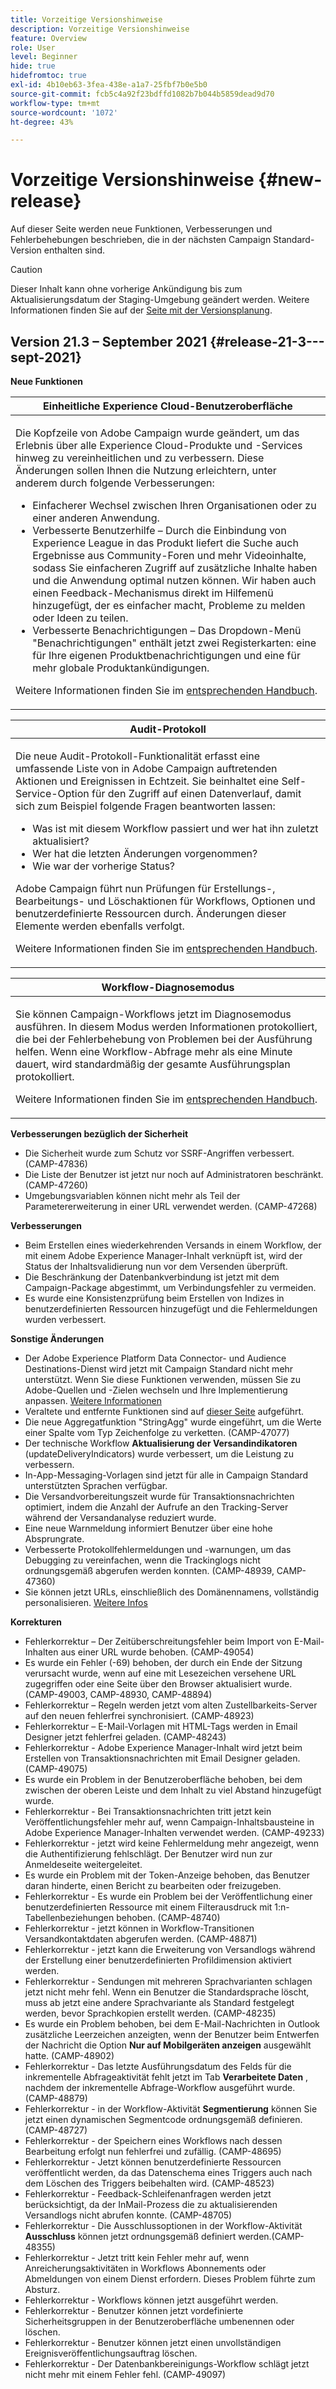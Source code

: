 ```yaml
---
title: Vorzeitige Versionshinweise
description: Vorzeitige Versionshinweise
feature: Overview
role: User
level: Beginner
hide: true
hidefromtoc: true
exl-id: 4b10eb63-3fea-438e-a1a7-25fbf7b0e5b0
source-git-commit: fcb5c4a92f23bdffd1082b7b044b5859dead9d70
workflow-type: tm+mt
source-wordcount: '1072'
ht-degree: 43%

---
```


# Vorzeitige Versionshinweise {#new-release}

Auf dieser Seite werden neue Funktionen, Verbesserungen und Fehlerbehebungen beschrieben, die in der nächsten Campaign Standard-Version enthalten sind.

>[!CAUTION]
>
> Dieser Inhalt kann ohne vorherige Ankündigung bis zum Aktualisierungsdatum der Staging-Umgebung geändert werden. Weitere Informationen finden Sie auf der [Seite mit der Versionsplanung](../../rn/using/release-planning.md).

## Version 21.3 – September 2021 {#release-21-3---sept-2021}

**Neue Funktionen**


<table> 
<thead> 
<tr> 
<th> <strong>Einheitliche Experience Cloud-Benutzeroberfläche</strong><br /> </th> 
</tr> 
</thead> 
<tbody> 
<tr> 
<td>
<p>Die Kopfzeile von Adobe Campaign wurde geändert, um das Erlebnis über alle Experience Cloud-Produkte und -Services hinweg zu vereinheitlichen und zu verbessern. Diese Änderungen sollen Ihnen die Nutzung erleichtern, unter anderem durch folgende Verbesserungen:</p>
<ul>
<li>Einfacherer Wechsel zwischen Ihren Organisationen oder zu einer anderen Anwendung.</li>
<li>Verbesserte Benutzerhilfe – Durch die Einbindung von Experience League in das Produkt liefert die Suche auch Ergebnisse aus Community-Foren und mehr Videoinhalte, sodass Sie einfacheren Zugriff auf zusätzliche Inhalte haben und die Anwendung optimal nutzen können. Wir haben auch einen Feedback-Mechanismus direkt im Hilfemenü hinzugefügt, der es einfacher macht, Probleme zu melden oder Ideen zu teilen.</li>
<li>Verbesserte Benachrichtigungen – Das Dropdown-Menü "Benachrichtigungen" enthält jetzt zwei Registerkarten: eine für Ihre eigenen Produktbenachrichtigungen und eine für mehr globale Produktankündigungen.</li>
</ul>
<p>Weitere Informationen finden Sie im <a href="../../start/using/interface-description.md#top-bar">entsprechenden Handbuch</a>.
</p>
</td> 
</tr> 
</tbody> 
</table>

<table> 
<thead> 
<tr> 
<th> <strong>Audit-Protokoll</strong><br /> </th> 
</tr> 
</thead> 
<tbody> 
<tr> 
<td>
<p>Die neue Audit-Protokoll-Funktionalität erfasst eine umfassende Liste von in Adobe Campaign auftretenden Aktionen und Ereignissen in Echtzeit. Sie beinhaltet eine Self-Service-Option für den Zugriff auf einen Datenverlauf, damit sich zum Beispiel folgende Fragen beantworten lassen:</p>
<ul>
<li>Was ist mit diesem Workflow passiert und wer hat ihn zuletzt aktualisiert?</li>
<li>Wer hat die letzten Änderungen vorgenommen?</li>
<li>Wie war der vorherige Status?</li>
</ul>
<p>Adobe Campaign führt nun Prüfungen für Erstellungs-, Bearbeitungs- und Löschaktionen für Workflows, Optionen und benutzerdefinierte Ressourcen durch. Änderungen dieser Elemente werden ebenfalls verfolgt.</p>
<p>Weitere Informationen finden Sie im <a href="../../administration/using/audit.md">entsprechenden Handbuch</a>.</p>
</td> 
</tr> 
</tbody> 
</table>


<table> 
<thead> 
<tr> 
<th> <strong>Workflow-Diagnosemodus</strong><br /> </th> 
</tr> 
</thead> 
<tbody> 
<tr> 
<td>
<p>Sie können Campaign-Workflows jetzt im Diagnosemodus ausführen. In diesem Modus werden Informationen protokolliert, die bei der Fehlerbehebung von Problemen bei der Ausführung helfen. Wenn eine Workflow-Abfrage mehr als eine Minute dauert, wird standardmäßig der gesamte Ausführungsplan protokolliert.</p>
<p>Weitere Informationen finden Sie im <a href="../../automating/using/managing-execution-options.md">entsprechenden Handbuch</a>.</p>
</td> 
</tr> 
</tbody> 
</table>

**Verbesserungen bezüglich der Sicherheit**

* Die Sicherheit wurde zum Schutz vor SSRF-Angriffen verbessert. (CAMP-47836)
* Die Liste der Benutzer ist jetzt nur noch auf Administratoren beschränkt. (CAMP-47260)
* Umgebungsvariablen können nicht mehr als Teil der Parametererweiterung in einer URL verwendet werden. (CAMP-47268)

**Verbesserungen**

* Beim Erstellen eines wiederkehrenden Versands in einem Workflow, der mit einem Adobe Experience Manager-Inhalt verknüpft ist, wird der Status der Inhaltsvalidierung nun vor dem Versenden überprüft.
* Die Beschränkung der Datenbankverbindung ist jetzt mit dem Campaign-Package abgestimmt, um Verbindungsfehler zu vermeiden.
* Es wurde eine Konsistenzprüfung beim Erstellen von Indizes in benutzerdefinierten Ressourcen hinzugefügt und die Fehlermeldungen wurden verbessert.

**Sonstige Änderungen**

* Der Adobe Experience Platform Data Connector- und Audience Destinations-Dienst wird jetzt mit Campaign Standard nicht mehr unterstützt. Wenn Sie diese Funktionen verwenden, müssen Sie zu Adobe-Quellen und -Zielen wechseln und Ihre Implementierung anpassen. [Weitere Informationen](../../integrating/using/get-started-sources-destinations.md)   
* Veraltete und entfernte Funktionen sind auf [dieser Seite](deprecated-features.md) aufgeführt.
* Die neue Aggregatfunktion &quot;StringAgg&quot; wurde eingeführt, um die Werte einer Spalte vom Typ Zeichenfolge zu verketten. (CAMP-47077)
* Der technische Workflow **Aktualisierung der Versandindikatoren** (updateDeliveryIndicators) wurde verbessert, um die Leistung zu verbessern.
* In-App-Messaging-Vorlagen sind jetzt für alle in Campaign Standard unterstützten Sprachen verfügbar.
* Die Versandvorbereitungszeit wurde für Transaktionsnachrichten optimiert, indem die Anzahl der Aufrufe an den Tracking-Server während der Versandanalyse reduziert wurde.
* Eine neue Warnmeldung informiert Benutzer über eine hohe Absprungrate.
* Verbesserte Protokollfehlermeldungen und -warnungen, um das Debugging zu vereinfachen, wenn die Trackinglogs nicht ordnungsgemäß abgerufen werden konnten. (CAMP-48939, CAMP-47360)
* Sie können jetzt URLs, einschließlich des Domänennamens, vollständig personalisieren. [Weitere Infos](../../designing/using/personalization.md#personalizing-urls)

**Korrekturen**

* Fehlerkorrektur – Der Zeitüberschreitungsfehler beim Import von E-Mail-Inhalten aus einer URL wurde behoben. (CAMP-49054)
* Es wurde ein Fehler (-69) behoben, der durch ein Ende der Sitzung verursacht wurde, wenn auf eine mit Lesezeichen versehene URL zugegriffen oder eine Seite über den Browser aktualisiert wurde. (CAMP-49003, CAMP-48930, CAMP-48894)
* Fehlerkorrektur – Regeln werden jetzt vom alten Zustellbarkeits-Server auf den neuen fehlerfrei synchronisiert. (CAMP-48923)
* Fehlerkorrektur – E-Mail-Vorlagen mit HTML-Tags werden in Email Designer jetzt fehlerfrei geladen. (CAMP-48243)
* Fehlerkorrektur - Adobe Experience Manager-Inhalt wird jetzt beim Erstellen von Transaktionsnachrichten mit Email Designer geladen. (CAMP-49075)
* Es wurde ein Problem in der Benutzeroberfläche behoben, bei dem zwischen der oberen Leiste und dem Inhalt zu viel Abstand hinzugefügt wurde.
* Fehlerkorrektur - Bei Transaktionsnachrichten tritt jetzt kein Veröffentlichungsfehler mehr auf, wenn Campaign-Inhaltsbausteine in Adobe Experience Manager-Inhalten verwendet werden. (CAMP-49233)
* Fehlerkorrektur - jetzt wird keine Fehlermeldung mehr angezeigt, wenn die Authentifizierung fehlschlägt. Der Benutzer wird nun zur Anmeldeseite weitergeleitet.
* Es wurde ein Problem mit der Token-Anzeige behoben, das Benutzer daran hinderte, einen Bericht zu bearbeiten oder freizugeben.
* Fehlerkorrektur - Es wurde ein Problem bei der Veröffentlichung einer benutzerdefinierten Ressource mit einem Filterausdruck mit 1:n-Tabellenbeziehungen behoben. (CAMP-48740)
* Fehlerkorrektur - jetzt können in Workflow-Transitionen Versandkontaktdaten abgerufen werden. (CAMP-48871)
* Fehlerkorrektur - jetzt kann die Erweiterung von Versandlogs während der Erstellung einer benutzerdefinierten Profildimension aktiviert werden.
* Fehlerkorrektur - Sendungen mit mehreren Sprachvarianten schlagen jetzt nicht mehr fehl. Wenn ein Benutzer die Standardsprache löscht, muss ab jetzt eine andere Sprachvariante als Standard festgelegt werden, bevor Sprachkopien erstellt werden. (CAMP-48235)
* Es wurde ein Problem behoben, bei dem E-Mail-Nachrichten in Outlook zusätzliche Leerzeichen anzeigten, wenn der Benutzer beim Entwerfen der Nachricht die Option **Nur auf Mobilgeräten anzeigen** ausgewählt hatte. (CAMP-48902)
* Fehlerkorrektur - Das letzte Ausführungsdatum des Felds für die inkrementelle Abfrageaktivität fehlt jetzt im Tab **Verarbeitete Daten** , nachdem der inkrementelle Abfrage-Workflow ausgeführt wurde. (CAMP-48879)
* Fehlerkorrektur - in der Workflow-Aktivität **Segmentierung** können Sie jetzt einen dynamischen Segmentcode ordnungsgemäß definieren. (CAMP-48727)
* Fehlerkorrektur - der Speichern eines Workflows nach dessen Bearbeitung erfolgt nun fehlerfrei und zufällig. (CAMP-48695)
* Fehlerkorrektur - Jetzt können benutzerdefinierte Ressourcen veröffentlicht werden, da das Datenschema eines Triggers auch nach dem Löschen des Triggers beibehalten wird. (CAMP-48523)
* Fehlerkorrektur - Feedback-Schleifenanfragen werden jetzt berücksichtigt, da der InMail-Prozess die zu aktualisierenden Versandlogs nicht abrufen konnte. (CAMP-48705)
* Fehlerkorrektur - Die Ausschlussoptionen in der Workflow-Aktivität **Ausschluss** können jetzt ordnungsgemäß definiert werden.(CAMP-48355)
* Fehlerkorrektur - Jetzt tritt kein Fehler mehr auf, wenn Anreicherungsaktivitäten in Workflows Abonnements oder Abmeldungen von einem Dienst erfordern. Dieses Problem führte zum Absturz.
* Fehlerkorrektur - Workflows können jetzt ausgeführt werden.
* Fehlerkorrektur - Benutzer können jetzt vordefinierte Sicherheitsgruppen in der Benutzeroberfläche umbenennen oder löschen.
* Fehlerkorrektur - Benutzer können jetzt einen unvollständigen Ereignisveröffentlichungsauftrag löschen.
* Fehlerkorrektur - Der Datenbankbereinigungs-Workflow schlägt jetzt nicht mehr mit einem Fehler fehl. (CAMP-49097)
